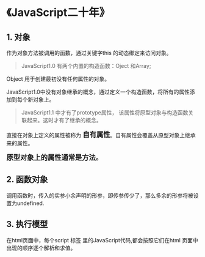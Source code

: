 # 《JavaScript二十年》



## 1. 对象

作为对象方法被调用的函数，通过关键字this 的动态绑定来访问对象。

> JavaScript1.0 有两个内置的构造函数：Oject 和Array;
   
  Object 用于创建最初没有任何属性的对象。  

 JavaScript1.0中没有对象继承的概念，通过定义一个构造函数，将所有的属性添加到每个新对象上。

> JavaScript1.1 中才有了prototype属性， 该属性将原型对象与构造函数关联起来。这时才有了继承的概念。

直接在对象上定义的属性被称为  **<font size=4.5>自有属性</font>**。自有属性会覆盖从原型对象上继承来的属性。

 **<font size=4.5>原型对象上的属性通常是方法。</font>** 

## 2. 函数对象

调用函数时，传入的实参小余声明的形参，即传参传少了，那么多余的形参将被设置为undefined.

## 3. 执行模型

在html页面中，每个script 标签 里的JavaScript代码,都会按照它们在html 页面中出现的顺序逐个解析和求值。



